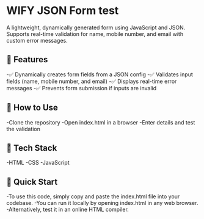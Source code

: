 # WIFY JSON Form test
A lightweight, dynamically generated form using JavaScript and JSON. Supports real-time validation for name, mobile number, and email with custom error messages.

## 🚀 Features
-✅ Dynamically creates form fields from a JSON config
-✅ Validates input fields (name, mobile number, and email)
-✅ Displays real-time error messages
-✅ Prevents form submission if inputs are invalid

## 🔧 How to Use
-Clone the repository
-Open index.html in a browser
-Enter details and test the validation

## 📌 Tech Stack
-HTML
-CSS
-JavaScript

## 📌 Quick Start
-To use this code, simply copy and paste the index.html file into your codebase.
-You can run it locally by opening index.html in any web browser.
-Alternatively, test it in an online HTML compiler.
